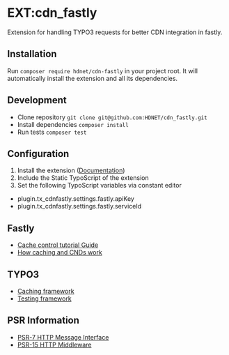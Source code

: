 # EXT:cdn_fastly

Extension for handling TYPO3 requests for better CDN integration in fastly.

## Installation

Run `composer require hdnet/cdn-fastly` in your project root.
It will automatically install the extension and all its dependencies.

## Development

* Clone repository `git clone git@github.com:HDNET/cdn_fastly.git`
* Install dependencies `composer install`
* Run tests `composer test`

## Configuration

1. Install the extension ([Documentation](https://docs.typo3.org/m/typo3/reference-coreapi/8.7/en-us/ExtensionArchitecture/Installation/Index.html))
2. Include the Static TypoScript of the extension
3. Set the following TypoScript variables via constant editor

- plugin.tx_cdnfastly.settings.fastly.apiKey
- plugin.tx_cdnfastly.settings.fastly.serviceId


## Fastly

* [Cache control tutorial Guide](https://docs.fastly.com/en/guides/cache-control-tutorial)
* [How caching and CNDs work](https://docs.fastly.com/en/guides/how-caching-and-cdns-work)

## TYPO3 

* [Caching framework](https://docs.typo3.org/m/typo3/reference-coreapi/master/en-us/ApiOverview/CachingFramework/Index.html)
* [Testing framework](https://github.com/TYPO3/testing-framework)

## PSR Information

* [PSR-7 HTTP Message Interface](https://www.php-fig.org/psr/psr-7/)
* [PSR-15 HTTP Middleware](https://www.php-fig.org/psr/psr-15/)
